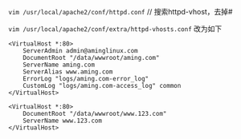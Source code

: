 `vim /usr/local/apache2/conf/httpd.conf` // 搜索httpd-vhost，去掉#

`vim /usr/local/apache2/conf/extra/httpd-vhosts.conf` 改为如下

```
<VirtualHost *:80>
    ServerAdmin admin@aminglinux.com
    DocumentRoot "/data/wwwroot/aming.com"
    ServerName aming.com
    ServerAlias www.aming.com
    ErrorLog "logs/aming.com-error_log"
    CustomLog "logs/aming.com-access_log" common
</VirtualHost>

<VirtualHost *:80>
    DocumentRoot "/data/wwwroot/www.123.com"
    ServerName www.123.com
</VirtualHost>
```
